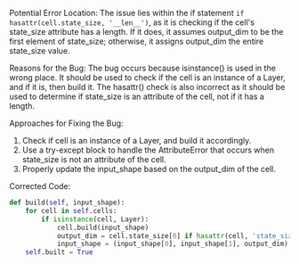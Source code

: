 Potential Error Location:
The issue lies within the if statement `if hasattr(cell.state_size, '__len__')`, as it is checking if the cell's state_size attribute has a length. If it does, it assumes output_dim to be the first element of state_size; otherwise, it assigns output_dim the entire state_size value.

Reasons for the Bug:
The bug occurs because isinstance() is used in the wrong place. It should be used to check if the cell is an instance of a Layer, and if it is, then build it. The hasattr() check is also incorrect as it should be used to determine if state_size is an attribute of the cell, not if it has a length.

Approaches for Fixing the Bug:
1. Check if cell is an instance of a Layer, and build it accordingly.
2. Use a try-except block to handle the AttributeError that occurs when state_size is not an attribute of the cell.
3. Properly update the input_shape based on the output_dim of the cell.

Corrected Code:
```python
def build(self, input_shape):
    for cell in self.cells:
        if isinstance(cell, Layer):
            cell.build(input_shape)
            output_dim = cell.state_size[0] if hasattr(cell, 'state_size') and hasattr(cell.state_size, '__len__') else cell.state_size
            input_shape = (input_shape[0], input_shape[1], output_dim)
    self.built = True
```